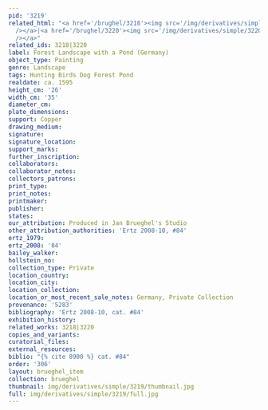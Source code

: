 ```yaml
---
pid: '3219'
related_html: "<a href='/brughel/3218'><img src='/img/derivatives/simple/3218/thumbnail.jpg'
  /></a>|<a href='/brughel/3220'><img src='/img/derivatives/simple/3220/thumbnail.jpg'
  /></a>"
related_ids: 3218|3220
label: Forest Landscape with a Pond (Germany)
object_type: Painting
genre: Landscape
tags: Hunting Birds Dog Forest Pond
realdate: ca. 1595
height_cm: '26'
width_cm: '35'
diameter_cm: 
plate_dimensions: 
support: Copper
drawing_medium: 
signature: 
signature_location: 
support_marks: 
further_inscription: 
collaborators: 
collaborator_notes: 
collectors_patrons: 
print_type: 
print_notes: 
printmaker: 
publisher: 
states: 
our_attribution: Produced in Jan Brueghel's Studio
other_attribution_authorities: 'Ertz 2008-10, #84'
ertz_1979: 
ertz_2008: '84'
bailey_walker: 
hollstein_no: 
collection_type: Private
location_country: 
location_city: 
location_collection: 
location_or_most_recent_sale_notes: Germany, Private Collection
provenance: '5283'
bibliography: 'Ertz 2008-10, cat. #84'
exhibition_history: 
related_works: 3218|3220
copies_and_variants: 
curatorial_files: 
external_resources: 
biblio: "{% cite 8900 %} cat. #84"
order: '306'
layout: brueghel_item
collection: brueghel
thumbnail: img/derivatives/simple/3219/thumbnail.jpg
full: img/derivatives/simple/3219/full.jpg
---
```

